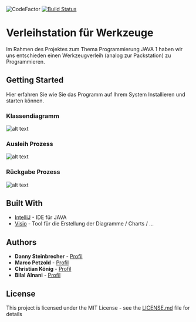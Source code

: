![CodeFactor](https://img.shields.io/badge/JAVA-11-blue)
[![Build Status](https://github.com/fh-erfurt/RentATool/workflows/RentATool/badge.svg)](https://github.com/fh-erfurt/RentATool/actions)

# Verleihstation für Werkzeuge
Im Rahmen des Projektes zum Thema Programmierung JAVA 1 haben wir uns entschieden einen Werkzeugverleih (analog zur Packstation) zu Programmieren.

## Getting Started

Hier erfahren Sie wie Sie das Programm auf Ihrem System Installieren und starten können.

### Klassendiagramm

![alt text](https://github.com/fh-erfurt/RentATool/blob/master/images/RentATool_Klassendiagramm.png?raw=true)


### Ausleih Prozess
![alt text](https://github.com/fh-erfurt/RentATool/blob/master/images/RentProcess.png?raw=true)


### Rückgabe Prozess
![alt text](https://github.com/fh-erfurt/RentATool/blob/master/images/ReturnProcess.png?raw=true)



## Built With

* [IntelliJ](https://www.jetbrains.com/de-de/idea/) - IDE für JAVA
* [Visio](https://products.office.com/de-de/visio) - Tool für die Erstellung der Diagramme / Charts / ...

## Authors

* **Danny Steinbrecher** - [Profil](https://github.com/darthkali)
* **Marco Petzold** - [Profil](https://github.com/monschey)
* **Christian König** - [Profil](https://github.com/christiankoenig)
* **Bilal Alnani** - [Profil](https://github.com/bilal0710)

## License

This project is licensed under the MIT License - see the [LICENSE.md](LICENSE.md) file for details
